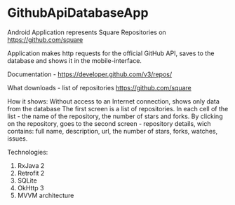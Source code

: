 # GithubApiDatabaseApp
Android Application represents Square Repositories on https://github.com/square

Application makes http requests for the official GitHub API, saves to the database and shows it in the mobile-interface.

Documentation - https://developer.github.com/v3/repos/

What downloads - list of repositories https://github.com/square

How it shows:
Without access to an Internet connection, shows only data from the database
The first screen is a list of repositories.
In each cell of the list - the name of the repository, the number of stars and forks.
By clicking on the repository, goes to the second screen - repository details, wich contains:
full name, description, url, the number of stars, forks, watches, issues.

Technologies: 
1. RxJava 2
2. Retrofit 2
3. SQLite
4. OkHttp 3
5. MVVM architecture
